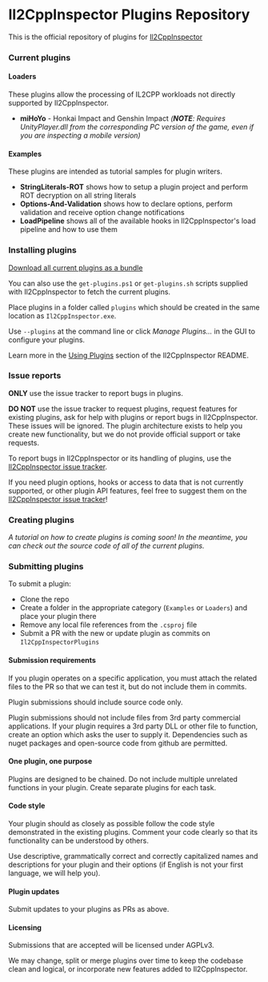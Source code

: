 # Il2CppInspector Plugins Repository

This is the official repository of plugins for [Il2CppInspector](https://github.com/djkaty/Il2CppInspector)

### Current plugins

#### Loaders

These plugins allow the processing of IL2CPP workloads not directly supported by Il2CppInspector.

* **miHoYo** - Honkai Impact and Genshin Impact _(**NOTE**: Requires UnityPlayer.dll from the corresponding PC version of the game, even if you are inspecting a mobile version)_

#### Examples

These plugins are intended as tutorial samples for plugin writers.

* **StringLiterals-ROT** shows how to setup a plugin project and perform ROT decryption on all string literals
* **Options-And-Validation** shows how to declare options, perform validation and receive option change notifications
* **LoadPipeline** shows all of the available hooks in Il2CppInspector's load pipeline and how to use them

### Installing plugins

[Download all current plugins as a bundle](https://github.com/djkaty/Il2CppInspectorPlugins/releases)

You can also use the `get-plugins.ps1` or `get-plugins.sh` scripts supplied with Il2CppInspector to fetch the current plugins.

Place plugins in a folder called `plugins` which should be created in the same location as `Il2CppInspector.exe`.

Use `--plugins` at the command line or click *Manage Plugins...* in the GUI to configure your plugins.

Learn more in the [Using Plugins](https://github.com/djkaty/Il2CppInspector#using-plugins) section of the Il2CppInspector README.

### Issue reports

**ONLY** use the issue tracker to report bugs in plugins.

**DO NOT** use the issue tracker to request plugins, request features for existing plugins, ask for help with plugins or report bugs in Il2CppInspector. These issues will be ignored. The plugin architecture exists to help you create new functionality, but we do not provide official support or take requests.

To report bugs in Il2CppInspector or its handling of plugins, use the [Il2CppInspector issue tracker](https://github.com/djkaty/Il2CppInspector/issues).

If you need plugin options, hooks or access to data that is not currently supported, or other plugin API features, feel free to suggest them on the [Il2CppInspector issue tracker](https://github.com/djkaty/Il2CppInspector/issues)!

### Creating plugins

_A tutorial on how to create plugins is coming soon! In the meantime, you can check out the source code of all of the current plugins._

### Submitting plugins

To submit a plugin:

* Clone the repo
* Create a folder in the appropriate category (`Examples` or `Loaders`) and place your plugin there
* Remove any local file references from the `.csproj` file
* Submit a PR with the new or update plugin as commits on `Il2CppInspectorPlugins`

#### Submission requirements

If you plugin operates on a specific application, you must attach the related files to the PR so that we can test it, but do not include them in commits.

Plugin submissions should include source code only.

Plugin submissions should not include files from 3rd party commercial applications. If your plugin requires a 3rd party DLL or other file to function, create an option which asks the user to supply it. Dependencies such as nuget packages and open-source code from github are permitted.

#### One plugin, one purpose

Plugins are designed to be chained. Do not include multiple unrelated functions in your plugin. Create separate plugins for each task.

#### Code style

Your plugin should as closely as possible follow the code style demonstrated in the existing plugins. Comment your code clearly so that its functionality can be understood by others.

Use descriptive, grammatically correct and correctly capitalized names and descriptions for your plugin and their options (if English is not your first language, we will help you).

#### Plugin updates

Submit updates to your plugins as PRs as above.

#### Licensing

Submissions that are accepted will be licensed under AGPLv3.

We may change, split or merge plugins over time to keep the codebase clean and logical, or incorporate new features added to Il2CppInspector.
